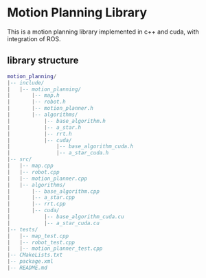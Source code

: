 # Motion Planning Library
This is a motion planning library implemented in c++ and cuda, with integration of ROS.

## library structure

```lua
motion_planning/
|-- include/
|   |-- motion_planning/
|       |-- map.h
|       |-- robot.h
|       |-- motion_planner.h
|       |-- algorithms/
|           |-- base_algorithm.h
|           |-- a_star.h
|           |-- rrt.h
|           |-- cuda/
|               |-- base_algorithm_cuda.h
|               |-- a_star_cuda.h
|-- src/
|   |-- map.cpp
|   |-- robot.cpp
|   |-- motion_planner.cpp
|   |-- algorithms/
|       |-- base_algorithm.cpp
|       |-- a_star.cpp
|       |-- rrt.cpp
|       |-- cuda/
|           |-- base_algorithm_cuda.cu
|           |-- a_star_cuda.cu
|-- tests/
|   |-- map_test.cpp
|   |-- robot_test.cpp
|   |-- motion_planner_test.cpp
|-- CMakeLists.txt
|-- package.xml
|-- README.md
```
